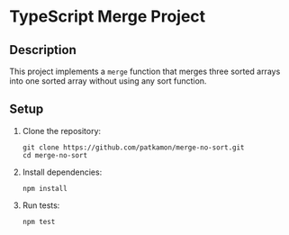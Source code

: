 # TypeScript Merge Project

## Description

This project implements a `merge` function that merges three sorted arrays into one sorted array without using any sort function.

## Setup

1. Clone the repository:
    ```
    git clone https://github.com/patkamon/merge-no-sort.git
    cd merge-no-sort
    ```

2. Install dependencies:
    ```
    npm install
    ```

3. Run tests:
    ```
    npm test
    ```
